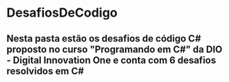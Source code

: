# DesafiosDeCodigo
## Nesta pasta estão os desafios de código C# proposto no curso "Programando em C#" da DIO - Digital Innovation One e conta com 6 desafios resolvidos em C#
